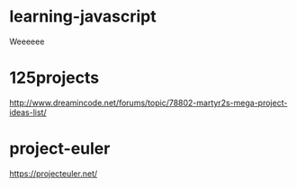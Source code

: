 # learning-javascript

Weeeeee


# 125projects

http://www.dreamincode.net/forums/topic/78802-martyr2s-mega-project-ideas-list/


# project-euler

https://projecteuler.net/
